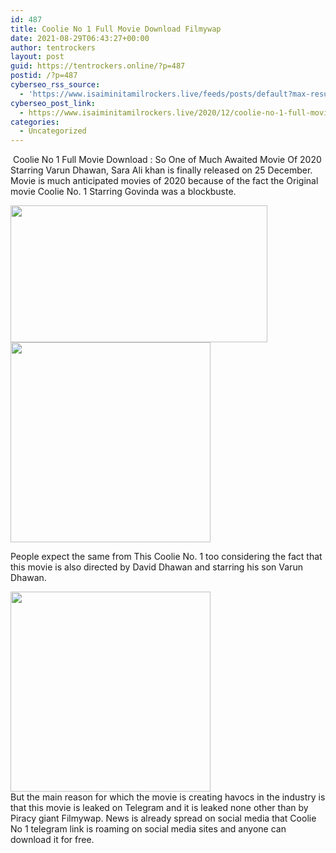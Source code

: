 ```yaml
---
id: 487
title: Coolie No 1 Full Movie Download Filmywap
date: 2021-08-29T06:43:27+00:00
author: tentrockers
layout: post
guid: https://tentrockers.online/?p=487
postid: /?p=487
cyberseo_rss_source:
  - 'https://www.isaiminitamilrockers.live/feeds/posts/default?max-results=150&start-index=151'
cyberseo_post_link:
  - https://www.isaiminitamilrockers.live/2020/12/coolie-no-1-full-movie-download-filmywap.html
categories:
  - Uncategorized
---
```

<meta content="&nbsp;Coolie No 1 Full Movie Download : So One of Much Awaited Movie Of 2020 Starring Varun Dhawan, Sara Ali khan is finally released on 25 Decem..." name="twitter:description" />

  


<center>
</center>

&nbsp;Coolie No 1 Full Movie Download : So One of Much Awaited Movie Of 2020 Starring Varun Dhawan, Sara Ali khan is finally released on 25 December. Movie is much anticipated movies of 2020 because of the fact the Original movie Coolie No. 1 Starring Govinda was a blockbuste.<ins data-width="0" data-height="0" class="n13d54f86a8" data-domain="//aaaaaco.com" data-affquery="/f5ff9bfd5d/13d54f86a8/?placementName=default"></ins>

<div class="separator">
  <a href="https://1.bp.blogspot.com/-ayPA9ISBlwg/X-QXrd8UpYI/AAAAAAAAAGQ/EDfxQB8rb18F-VP9jV2yyliZORjWw_qYQCLcBGAsYHQ/s1280/858269-varundhawan-saraalikhan-coolieno11.jpg" imageanchor="1"><img loading="lazy" border="0" data-original-height="720" data-original-width="1280" height="219" src="https://1.bp.blogspot.com/-ayPA9ISBlwg/X-QXrd8UpYI/AAAAAAAAAGQ/EDfxQB8rb18F-VP9jV2yyliZORjWw_qYQCLcBGAsYHQ/w411-h219/858269-varundhawan-saraalikhan-coolieno11.jpg" width="411" /></a>
</div>



<div class="separator">
  <a href="https://aaaaaco.com/b7e8e06d99/1cd0e51d31/?placementName=default" imageanchor="1" target="_blank" rel="noopener"><img border="0" data-original-height="166" data-original-width="800" src="https://1.bp.blogspot.com/-Xw1dBK3KcGY/X-QX1UTyikI/AAAAAAAAAGU/zLx0nA75AKYAaVdtEsuyQtgZkxtbUoADACLcBGAsYHQ/s320/unnamed.gif" width="320" /></a>
</div>

<ins data-width="0" data-height="0" class="n13d54f86a8" data-domain="//aaaaaco.com" data-affquery="/f5ff9bfd5d/13d54f86a8/?placementName=default"></ins>

People expect the same from This Coolie No. 1 too considering the fact that this movie is also directed by David Dhawan and starring his son Varun Dhawan.<ins data-width="0" data-height="0" class="n13d54f86a8" data-domain="//aaaaaco.com" data-affquery="/f5ff9bfd5d/13d54f86a8/?placementName=default"></ins>

<div class="separator">
  <a href="https://aaaaaco.com/b7e8e06d99/1cd0e51d31/?placementName=default" imageanchor="1" target="_blank" rel="noopener"><img border="0" data-original-height="166" data-original-width="800" src="https://1.bp.blogspot.com/-b2nXT7C20r8/X-QX5vCs8kI/AAAAAAAAAGY/QiZT4-XWI5kdl2yb4d5cgsnGORMxmDDWgCLcBGAsYHQ/s320/unnamed.gif" width="320" /></a>
</div>

<div class="separator">
  <span>But the main reason for which the movie is creating havocs in the industry is that this movie is leaked on Telegram and it is leaked none other than by Piracy giant Filmywap. News is already spread on social media that Coolie No 1 telegram link is roaming on social media sites and anyone can download it for free.</span>
</div>

<center>
</center>